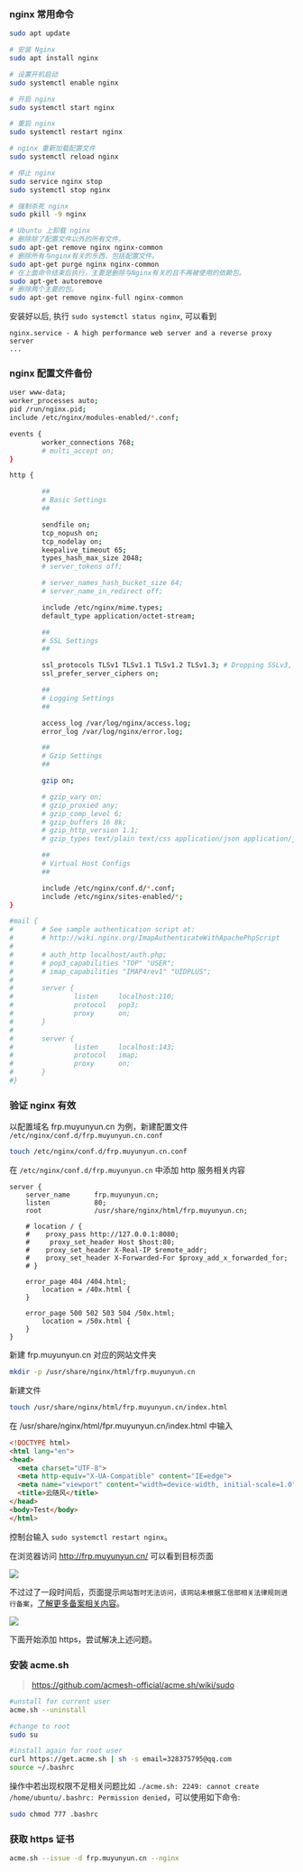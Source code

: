 ### nginx 常用命令

```bash
sudo apt update

# 安装 Nginx
sudo apt install nginx

# 设置开机启动
sudo systemctl enable nginx

# 开启 nginx
sudo systemctl start nginx

# 重启 nginx
sudo systemctl restart nginx

# nginx 重新加载配置文件
sudo systemctl reload nginx

# 停止 nginx
sudo service nginx stop
sudo systemctl stop nginx

# 强制杀死 nginx
sudo pkill -9 nginx

# Ubuntu 上卸载 nginx
# 删除除了配置文件以外的所有文件。
sudo apt-get remove nginx nginx-common
# 删除所有与nginx有关的东西，包括配置文件。
sudo apt-get purge nginx nginx-common
# 在上面命令结束后执行，主要是删除与Nginx有关的且不再被使用的依赖包。
sudo apt-get autoremove
# 删除两个主要的包。
sudo apt-get remove nginx-full nginx-common
```

安装好以后, 执行 `sudo systemctl status nginx`, 可以看到

```
nginx.service - A high performance web server and a reverse proxy server
...
```

### nginx 配置文件备份

```bash
user www-data;
worker_processes auto;
pid /run/nginx.pid;
include /etc/nginx/modules-enabled/*.conf;

events {
        worker_connections 768;
        # multi_accept on;
}

http {

        ##
        # Basic Settings
        ##

        sendfile on;
        tcp_nopush on;
        tcp_nodelay on;
        keepalive_timeout 65;
        types_hash_max_size 2048;
        # server_tokens off;

        # server_names_hash_bucket_size 64;
        # server_name_in_redirect off;

        include /etc/nginx/mime.types;
        default_type application/octet-stream;

        ##
        # SSL Settings
        ##

        ssl_protocols TLSv1 TLSv1.1 TLSv1.2 TLSv1.3; # Dropping SSLv3, ref: POODLE
        ssl_prefer_server_ciphers on;

        ##
        # Logging Settings
        ##

        access_log /var/log/nginx/access.log;
        error_log /var/log/nginx/error.log;

        ##
        # Gzip Settings
        ##

        gzip on;

        # gzip_vary on;
        # gzip_proxied any;
        # gzip_comp_level 6;
        # gzip_buffers 16 8k;
        # gzip_http_version 1.1;
        # gzip_types text/plain text/css application/json application/javascript text/xml application/xml application/xml+rss text/javascript;

        ##
        # Virtual Host Configs
        ##

        include /etc/nginx/conf.d/*.conf;
        include /etc/nginx/sites-enabled/*;
}

#mail {
#       # See sample authentication script at:
#       # http://wiki.nginx.org/ImapAuthenticateWithApachePhpScript
#
#       # auth_http localhost/auth.php;
#       # pop3_capabilities "TOP" "USER";
#       # imap_capabilities "IMAP4rev1" "UIDPLUS";
#
#       server {
#               listen     localhost:110;
#               protocol   pop3;
#               proxy      on;
#       }
#
#       server {
#               listen     localhost:143;
#               protocol   imap;
#               proxy      on;
#       }
#}
```

### 验证 nginx 有效

以配置域名 frp.muyunyun.cn 为例，新建配置文件 `/etc/nginx/conf.d/frp.muyunyun.cn.conf`

```bash
touch /etc/nginx/conf.d/frp.muyunyun.cn.conf
```

在 `/etc/nginx/conf.d/frp.muyunyun.cn` 中添加 http 服务相关内容

```
server {
    server_name      frp.muyunyun.cn;
    listen           80;
    root             /usr/share/nginx/html/frp.muyunyun.cn;

    # location / {
    #    proxy_pass http://127.0.0.1:8080;
    #     proxy_set_header Host $host:80;
    #    proxy_set_header X-Real-IP $remote_addr;
    #    proxy_set_header X-Forwarded-For $proxy_add_x_forwarded_for;
    # }

    error_page 404 /404.html;
        location = /40x.html {
    }

    error_page 500 502 503 504 /50x.html;
        location = /50x.html {
    }
}
```

新建 frp.muyunyun.cn 对应的网站文件夹

```bash
mkdir -p /usr/share/nginx/html/frp.muyunyun.cn
```

新建文件

```bash
touch /usr/share/nginx/html/frp.muyunyun.cn/index.html
```

在 /usr/share/nginx/html/fpr.muyunyun.cn/index.html 中输入

```html
<!DOCTYPE html>
<html lang="en">
<head>
  <meta charset="UTF-8">
  <meta http-equiv="X-UA-Compatible" content="IE=edge">
  <meta name="viewport" content="width=device-width, initial-scale=1.0">
  <title>云随风</title>
</head>
<body>Test</body>
</html>
```

控制台输入 `sudo systemctl restart nginx`。

在浏览器访问 http://frp.muyunyun.cn/ 可以看到目标页面

![](http://with.muyunyun.cn/4373b2aaca032ed2a78fac53279532d2.jpg)

不过过了一段时间后，页面提示`网站暂时无法访问，该网站未根据工信部相关法律规则进行备案`，[了解更多备案相关内容](https://icp-faq.dnspod.cn/why)。

![](http://with.muyunyun.cn/04afbf893d08548ebd06a85488389298.jpg)

下面开始添加 https，尝试解决上述问题。

### 安装 acme.sh

> https://github.com/acmesh-official/acme.sh/wiki/sudo

```bash
#unstall for current user
acme.sh --uninstall

#change to root
sudo su

#install again for root user
curl https://get.acme.sh | sh -s email=328375795@qq.com
source ~/.bashrc
```

操作中若出现权限不足相关问题比如 `./acme.sh: 2249: cannot create /home/ubuntu/.bashrc: Permission denied`，可以使用如下命令:

```bash
sudo chmod 777 .bashrc
```

### 获取 https 证书

```bash
acme.sh --issue -d frp.muyunyun.cn --nginx
```